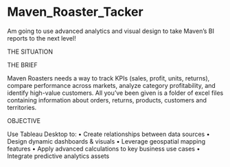 # Maven_Roaster_Tacker

Am going to use advanced analytics and visual design to take Maven’s BI reports to the
next level!

THE SITUATION


THE BRIEF

Maven Roasters needs a way to track KPIs (sales, profit, units, returns), compare
performance across markets, analyze category profitability, and identify high-value
customers.
All you’ve been given is a folder of excel files containing information about orders, returns,
products, customers and territories. 

OBJECTIVE

Use Tableau Desktop to:
• Create relationships between data sources
• Design dynamic dashboards & visuals
• Leverage geospatial mapping features
• Apply advanced calculations to key business use cases
• Integrate predictive analytics assets
